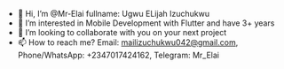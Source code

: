- 👋 Hi, I’m @Mr-Elai fullname: Ugwu ELijah Izuchukwu
- 👀 I’m interested in Mobile Development with Flutter and have 3+ years
- 💞️ I’m looking to collaborate with you on your next project
- 📫 How to reach me? Email: mailizuchukwu042@gmail.com, Phone/WhatsApp: +2347017424162, Telegram: Mr_Elai

<!---
Mr-Elai/Mr-Elai is a ✨ special ✨ repository because its `README.md` (this file) appears on your GitHub profile.
You can click the Preview link to take a look at your changes.
--->
